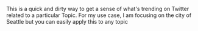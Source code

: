 This is a quick and dirty way to get a sense of what's trending on Twitter related to a particular Topic. For my use case, I am focusing on the city of Seattle but you can easily apply this to any topic
